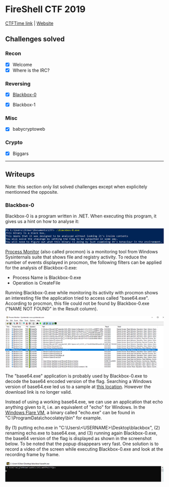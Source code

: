 # FireShell CTF 2019

[CTFTime link](https://ctftime.org/event/727) | [Website](https://ctf.fireshellsecurity.team/)


## Challenges solved

### Recon

 - [X] Welcome
 - [X] Where is the IRC?

### Reversing

 - [X] [Blackbox-0](#blackbox-0)
 - [X] Blackbox-1
 
 
### Misc
 
 - [X] babycryptoweb
 
### Crypto

 - [X] Biggars
 
---

## Writeups

Note: this section only list solved challenges except when explicitely mentionned the opposite.

### Blackbox-0

Blackbox-0 is a program written in .NET. When executing this program, it gives us a hint on how to analyse it:

![FireShell Blackbox-0.exe hint](./images/fireshell_blackbox-0_hint.png)

[Process Monitor](https://docs.microsoft.com/en-us/sysinternals/downloads/procmon) (also called  procmon) is a monitoring tool from Windows Sysinternals suite that shows file and registry activity. To reduce the number of events displayed in procmon, the following filters can be applied for the analysis of Blackbox-0.exe:
 
 * Process Name is Blackbox-0.exe
 * Operation is CreateFile 

Running Blackbox-0.exe while monitoring its activity with procmon shows an interesting file the application tried to access called "base64.exe". According to procmon, this file could not be found by Blackbox-0.exe ("NAME NOT FOUND" in the Result column). 

![FireShell Blackbox-0.exe Procmon](./images/fireshell_blackbox-0_procmon.png)

The "base64.exe" application is probably used by Blackbox-0.exe to decode the base64 encoded version of the flag. Searching a Windows version of base64.exe led us to a sample at [this location](https://support.microsoft.com/fr-ch/help/191239/sample-base-64-encoding-and-decoding). However the download link is no longer valid.

Instead of using a working base64.exe, we can use an application that echo anything given to it, i.e. an equivalent of "echo" for Windows. In the [Windows Flare VM](https://github.com/fireeye/flare-vm), a binary called "echo.exe" can be found in "C:\ProgramData\chocolatey\bin" for example.

By (1) putting echo.exe in "C:\Users\\<USERNAME\>\Desktop\blackbox", (2) renaming echo.exe to base64.exe, and (3) running again Blackbox-0.exe, the base64 version of the flag is displayed as shown in the screenshot below. To be noted that the popup disappears very fast. One solution is to record a video of the screen while executing Blackbox-0.exe and look at the recording frame by frame.

![FireShell Blackbox-0 base64 flag](./images/fireshell_blackbox-0_base64_flag.png)


